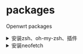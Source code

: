 # packages
Openwrt packages

<details>
  <summary>安装zsh、oh-my-zsh、插件</summary>

 - 安装：
```shell
wget https://raw.githubusercontent.com/zf1976/optools/main/zsh.sh && sh zsh.sh
```
</details>

  
<details>
  <summary>安装neofetch</summary>
  
- 更新wegt的ssl支持
``` 
opkg update
opkg install libustream-openssl ca-bundle ca-certificates
opkg install wget --force-reinstall
```
  
- 安装：
```shell
wget https://raw.githubusercontent.com/zf1976/optools/main/neofetch.sh && sh neofetch.sh -i
```
  
</details>
